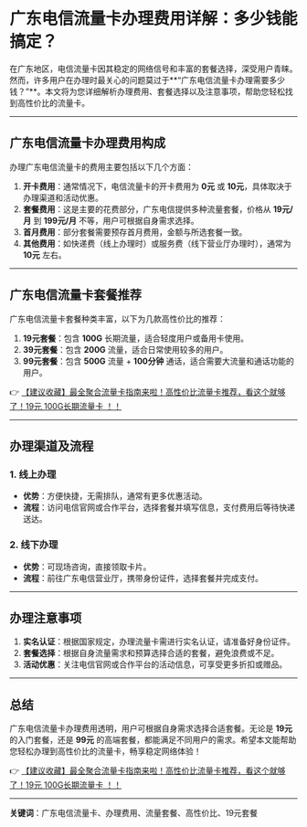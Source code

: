 # 广东电信流量卡办理费用详解：多少钱能搞定？

在广东地区，电信流量卡因其稳定的网络信号和丰富的套餐选择，深受用户青睐。然而，许多用户在办理时最关心的问题莫过于**“广东电信流量卡办理需要多少钱？”**。本文将为您详细解析办理费用、套餐选择以及注意事项，帮助您轻松找到高性价比的流量卡。

---

## 广东电信流量卡办理费用构成

办理广东电信流量卡的费用主要包括以下几个方面：

1. **开卡费用**：通常情况下，电信流量卡的开卡费用为 **0元** 或 **10元**，具体取决于办理渠道和活动优惠。
2. **套餐费用**：这是主要的花费部分，广东电信提供多种流量套餐，价格从 **19元/月** 到 **199元/月** 不等，用户可根据自身需求选择。
3. **首月费用**：部分套餐需要预存首月费用，金额与所选套餐一致。
4. **其他费用**：如快递费（线上办理时）或服务费（线下营业厅办理时），通常为 **10元** 左右。

---

## 广东电信流量卡套餐推荐

广东电信流量卡套餐种类丰富，以下为几款高性价比的推荐：

1. **19元套餐**：包含 **100G** 长期流量，适合轻度用户或备用卡使用。
2. **39元套餐**：包含 **200G** 流量，适合日常使用较多的用户。
3. **99元套餐**：包含 **500G** 流量 + **100分钟** 通话，适合需要大流量和通话功能的用户。

👉 [【建议收藏】最全聚合流量卡指南来啦！高性价比流量卡推荐，看这个就够了！19元 100G长期流量卡 ！！](https://bit.ly/Liuliangka)

---

## 办理渠道及流程

### 1. 线上办理
- **优势**：方便快捷，无需排队，通常有更多优惠活动。
- **流程**：访问电信官网或合作平台，选择套餐并填写信息，支付费用后等待快递送达。

### 2. 线下办理
- **优势**：可现场咨询，直接领取卡片。
- **流程**：前往广东电信营业厅，携带身份证件，选择套餐并完成支付。

---

## 办理注意事项

1. **实名认证**：根据国家规定，办理流量卡需进行实名认证，请准备好身份证件。
2. **套餐选择**：根据自身流量需求和预算选择合适的套餐，避免浪费或不足。
3. **活动优惠**：关注电信官网或合作平台的活动信息，可享受更多折扣或赠品。

---

## 总结

广东电信流量卡办理费用透明，用户可根据自身需求选择合适套餐。无论是 **19元** 的入门套餐，还是 **99元** 的高端套餐，都能满足不同用户的需求。希望本文能帮助您轻松办理到高性价比的流量卡，畅享稳定网络体验！

👉 [【建议收藏】最全聚合流量卡指南来啦！高性价比流量卡推荐，看这个就够了！19元 100G长期流量卡 ！！](https://bit.ly/Liuliangka)

---

**关键词**：广东电信流量卡、办理费用、流量套餐、高性价比、19元套餐